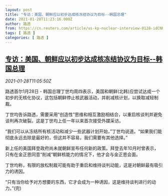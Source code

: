 ```yaml
---
layout: post
title: "专访：美国、朝鲜应以初步达成核冻结协议为目标--韩国总理"
date: 2021-01-28T11:23:16.000Z
author: 路透
from: https://cn.reuters.com/article/us-kp-nuclear-interview-0128-idCNKBS29X1DK
tags: [ 路透 ]
categories: [ 路透 ]
---
```

<!--1611832996000-->
[专访：美国、朝鲜应以初步达成核冻结协议为目标--韩国总理](https://cn.reuters.com/article/us-kp-nuclear-interview-0128-idCNKBS29X1DK)
------

<div>
<div><i>2021-01-28T11:05:50Z</i></div><p>路透首尔1月28日 - 韩国总理丁世均周四表示，美国和朝鲜(北韩)应尝试达成一个初步的无核化协议，这包括朝鲜停止核武器活动，并削减核计划，以换取减轻制裁。</p><p>丁世均告诉路透，需要采用“创造性”思维和相互激励相结合，以重启核谈判并避免谈判再次破裂。这是丁世均上任一年以来首次接受外媒采访。</p><p>“我们可以从冻结所有核活动和减少一些武器计划开始，”丁世均说道。“如果我们能彻底永远去除是最好的，但这并不容易，我们需要有其他选择。”</p><p>新上任的美国拜登政府尚未就朝鲜宣布任何新的政策。拜登去年10月时曾表示，只有在金正恩同意“削减”朝鲜核能力的情况下，他才会与金正恩会面。</p><p>丁世均称，有限的放松制裁可能有助于重启和维持谈判动能，这是对朝鲜最有吸引力的诱因。</p><p>“只有当你给予对方想要的东西，它才会成为一种诱因，这是维持谈判进行的动力。”(完)</p>
</div>
